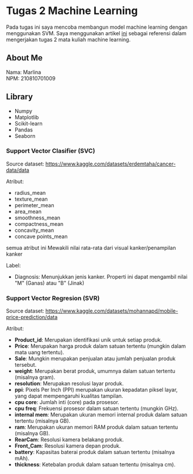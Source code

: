 # Tugas 2 Machine Learning

Pada tugas ini saya mencoba membangun model machine learning dengan menggunakan SVM. Saya menggunakan artikel [ini](https://medium.com/@youness.habach/support-vector-machines-svm-explanation-mini-project-9d4b4962be52) sebagai referensi dalam mengerjakan tugas 2 mata kuliah machine learning. 

## About Me
Nama: Marlina                                                                        
NPM: 210810701009

## Library
* Numpy
* Matplotlib
* Scikit-learn
* Pandas
* Seaborn


### Support Vector Clasifier (SVC)
Source dataset: https://www.kaggle.com/datasets/erdemtaha/cancer-data/data

Atribut:
* radius_mean
* texture_mean
* perimeter_mean
* area_mean 
* smoothness_mean
* compactness_mean 
* concavity_mean
* concave points_mean

semua atribut ini Mewakili nilai rata-rata dari visual kanker/penampilan kanker

Label:
* Diagnosis: Menunjukkan jenis kanker. Properti ini dapat mengambil nilai "M" (Ganas) atau "B" (Jinak)


### Support Vector Regresion (SVR)

Source dataset: https://www.kaggle.com/datasets/mohannapd/mobile-price-prediction/data

Atribut:
- **Product_id**: Merupakan identifikasi unik untuk setiap produk.
- **Price**: Merupakan harga produk dalam satuan tertentu (mungkin dalam mata uang tertentu).
- **Sale**: Mungkin merupakan penjualan atau jumlah penjualan produk tersebut.
- **weight**: Merupakan berat produk, umumnya dalam satuan tertentu (misalnya gram).
- **resolution**: Merupakan resolusi layar produk.
- **ppi**: Pixels Per Inch (PPI) merupakan ukuran kepadatan piksel layar, yang dapat mempengaruhi kualitas tampilan.
- **cpu core**: Jumlah inti (core) pada prosesor.
- **cpu freq**: Frekuensi prosesor dalam satuan tertentu (mungkin GHz).
- **internal mem**: Merupakan ukuran memori internal produk dalam satuan tertentu (misalnya GB).
- **ram**: Merupakan ukuran memori RAM produk dalam satuan tertentu (misalnya GB).
- **RearCam**: Resolusi kamera belakang produk.
- **Front_Cam**: Resolusi kamera depan produk.
- **battery**: Kapasitas baterai produk dalam satuan tertentu (misalnya mAh).
- **thickness**: Ketebalan produk dalam satuan tertentu (misalnya cm).








